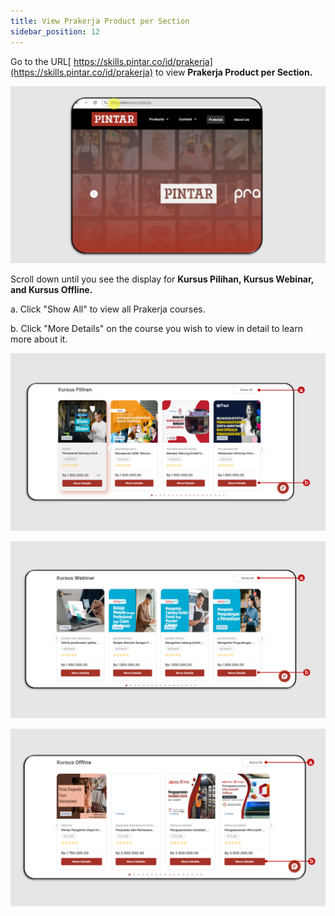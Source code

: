 ```yaml
---
title: View Prakerja Product per Section
sidebar_position: 12
---
```

Go to the URL[ https://skills.pintar.co/id/prakerja](https://skills.pintar.co/id/prakerja) to view **Prakerja Product per Section.**

![](/img/section-eng-1.png)

Scroll down until you see the display for **Kursus Pilihan, Kursus Webinar, and Kursus Offline.**

a. Click "Show All" to view all Prakerja courses.

b. Click "More Details" on the course you wish to view in detail to learn more about it.

![](/img/section-eng-2.png)

![](/img/section-eng-3.png)

![](/img/section-eng-4.png)
